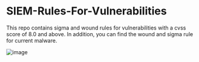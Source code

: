 # SIEM-Rules-For-Vulnerabilities
This repo contains sigma and wound rules for vulnerabilities with a cvss score of 8.0 and above. In addition, you can find the wound and sigma rule for current malware.

![image](https://user-images.githubusercontent.com/124636905/220843905-22232670-dde5-4a0a-8139-fdc278ae9762.png)

